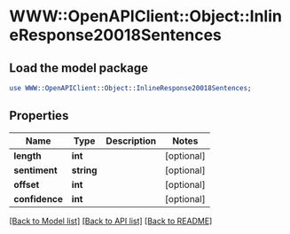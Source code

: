 # WWW::OpenAPIClient::Object::InlineResponse20018Sentences

## Load the model package
```perl
use WWW::OpenAPIClient::Object::InlineResponse20018Sentences;
```

## Properties
Name | Type | Description | Notes
------------ | ------------- | ------------- | -------------
**length** | **int** |  | [optional] 
**sentiment** | **string** |  | [optional] 
**offset** | **int** |  | [optional] 
**confidence** | **int** |  | [optional] 

[[Back to Model list]](../README.md#documentation-for-models) [[Back to API list]](../README.md#documentation-for-api-endpoints) [[Back to README]](../README.md)


